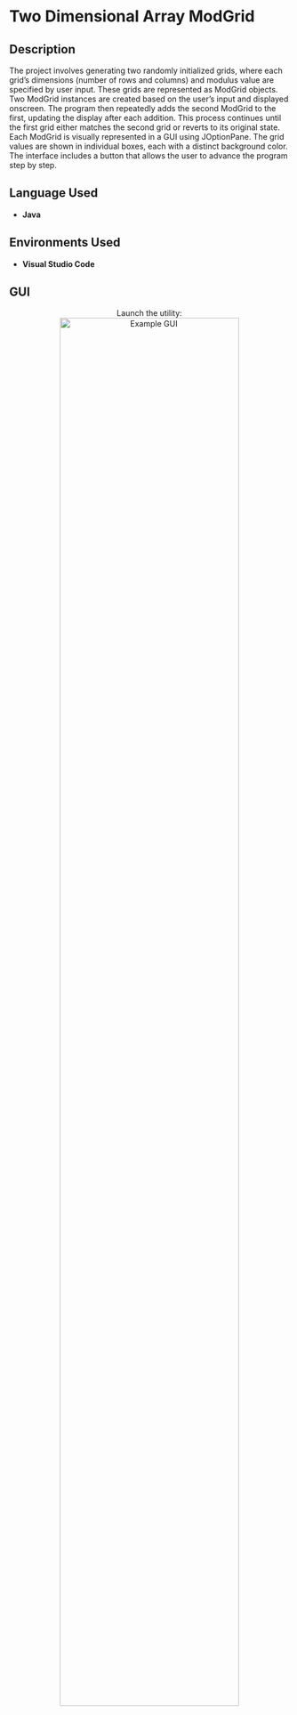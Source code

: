 <h1>Two Dimensional Array ModGrid</h1>

<h2>Description</h2>
The project involves generating two randomly initialized grids, where each grid’s dimensions (number of rows and columns) and modulus value are specified by user input. These grids are represented as ModGrid objects.
Two ModGrid instances are created based on the user’s input and displayed onscreen. The program then repeatedly adds the second ModGrid to the first, updating the display after each addition. This process continues until the first grid either matches the second grid or reverts to its original state.
Each ModGrid is visually represented in a GUI using JOptionPane. The grid values are shown in individual boxes, each with a distinct background color. The interface includes a button that allows the user to advance the program step by step.


<br />


<h2>Language Used</h2>

- <b>Java</b> 

<h2>Environments Used </h2>

- <b>Visual Studio Code</b>

<h2> GUI </h2>

<p align="center">
Launch the utility: <br/>
<img src="https://github.com/user-attachments/assets/79556b8d-fed9-44df-a7fb-d183f0f2e1b3
" height="80%" width="80%" alt="Example GUI"/>
<br />

<!--
 ```diff
- text in red
+ text in green
! text in orange
# text in gray
@@ text in purple (and bold)@@
```
--!>
